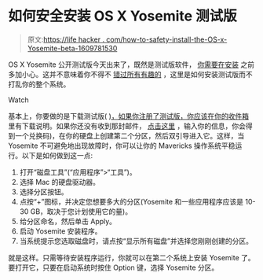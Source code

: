 # 如何安全安装 OS X Yosemite 测试版

> 原文:[https://life hacker . com/how-to-safety-install-the-OS-x-Yosemite-beta-1609781530](https://lifehacker.com/how-to-safely-install-the-os-x-yosemite-beta-1609781530)

OS X Yosemite 公开测试版今天出来了，既然是测试版软件， [你需要在安装](https://lifehacker.com/should-i-install-the-ios-8-and-os-x-yosemite-betas-1587109709) 之前多加小心。这并不意味着你不得不 [错过所有有趣的](http://lifehacker.com/all-the-new-stuff-in-os-x-10-10-yosemite-1584870045) ，这里是如何安装测试版而不打乱你的整个系统。

Watch

基本上，你要做的是下载测试版( [)，如果你注册了测试版，你应该在你的收件箱](http://lifehacker.com/apple-opens-os-x-yosemite-beta-to-the-public-sign-up-n-1609498653) 里有下载说明。如果你还没有收到那封邮件， [点击这里](https://appleseed.apple.com/sp/betaprogram) ，输入你的信息，你会得到一个兑换码)，在你的硬盘上创建第二个分区，然后双引导进入它。这样，当 Yosemite 不可避免地出现故障时，你可以让你的 Mavericks 操作系统平稳运行。以下是如何做到这一点:

1.  打开“磁盘工具”(“应用程序”>“工具”)。
2.  选择 Mac 的硬盘驱动器。
3.  选择分区按钮。
4.  点按“+”图标，并决定您想要多大的分区(Yosemite 和一些应用程序应该是 10-30 GB，取决于您计划使用它的量)。
5.  给分区命名，然后单击 Apply。
6.  启动 Yosemite 安装程序。
7.  当系统提示您选取磁盘时，请点按“显示所有磁盘”并选择您刚刚创建的分区。

就是这样。只需等待安装程序运行，你就可以在第二个系统上安装 Yosemite 了。要打开它，只要在启动系统时按住 Option 键，选择 Yosemite 分区。